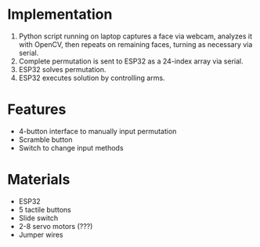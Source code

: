 # Implementation
1. Python script running on laptop captures a face via webcam, analyzes it with OpenCV, then repeats on remaining faces, turning as necessary via serial.
2. Complete permutation is sent to ESP32 as a 24-index array via serial.
3. ESP32 solves permutation. 
4. ESP32 executes solution by controlling arms. 

# Features
- 4-button interface to manually input permutation
- Scramble button
- Switch to change input methods

# Materials
- ESP32
- 5 tactile buttons
- Slide switch
- 2-8 servo motors (???)
- Jumper wires